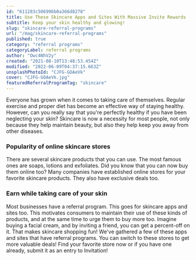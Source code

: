 ```yaml
---
id: "611283c506996b0a366d8278"
title: Use These Skincare Apps and Sites With Massive Invite Rewards
subtitle: Keep your skin healthy and glowing!
slug: "skincare-referral-programs"
url: "/mag/skincare-referral-programs"
published: true
category: "referral programs"
categoryLabel: referral programs
author: "Owc4NhV2y"
created: "2021-08-10T13:48:53.454Z"
modified: "2022-06-09T04:37:15.663Z"
unsplashPhotoId: "CJFG-GOAeVk"
cover: "CJFG-GOAeVk.jpg"
featuredReferralProgramTag: "skincare"
---
```

Everyone has grown when it comes to taking care of themselves. Regular exercise and proper diet has become an effective way of staying healthy. However, can you really say that you're perfectly healthy if you have been neglecting your skin? Skincare is now a necessity for most people, not only because they help maintain beauty, but also they help keep you away from other diseases.

### **Popularity of online skincare stores**

There are several skincare products that you can use. The most famous ones are soaps, lotions and exfoliates. Did you know that you can now buy them online too? Many companies have established online stores for your favorite skincare products. They also have exclusive deals too.

### **Earn while taking care of your skin**

Most businesses have a referral program. This goes for skincare apps and sites too. This motivates consumers to maintain their use of these kinds of products, and at the same time to urge them to buy more too. Imagine buying a facial cream, and by inviting a friend, you can get a percent-off on it. That makes skincare shopping fun! We've gathered a few of these apps and sites that have referral programs. You can switch to these stores to get more valuable deals! Find your favorite store now or if you have one already, submit it as an entry to Invitation!